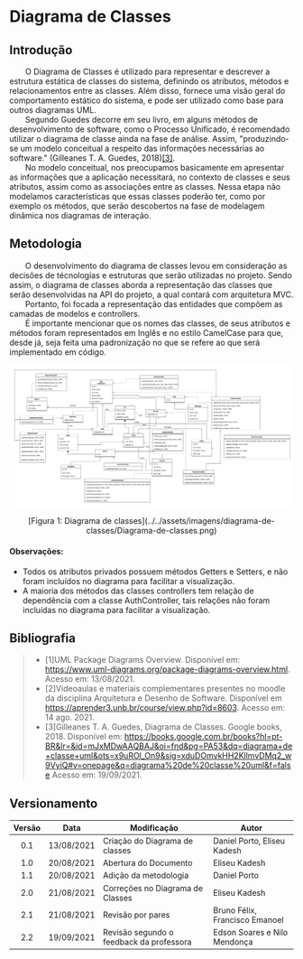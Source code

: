 # Diagrama de Classes
 
## Introdução
 
&emsp;&emsp;O Diagrama de Classes é utilizado para representar e descrever a estrutura estática de classes do sistema, definindo os atributos, métodos e relacionamentos entre as classes. Além disso, fornece uma visão geral do comportamento estático do sistema, e pode ser utilizado como base para outros diagramas UML.<br>
&emsp;&emsp;Segundo Guedes decorre em seu livro, em alguns métodos de desenvolvimento de software, como o Processo Unificado, é recomendado utilizar o diagrama de classe ainda na fase de análise. Assim, "produzindo-se um modelo conceitual a respeito das informações necessárias ao software." (Gilleanes T. A. Guedes, 2018)[[3]](#bibliografia).<br>
&emsp;&emsp;No modelo conceitual, nos preocupamos basicamente em apresentar as informações que a aplicação necessitará, no contexto de classes e seus atributos, assim como as associações entre as classes. Nessa etapa não modelamos características que essas classes poderão ter, como por exemplo os métodos, que serão descobertos na fase de modelagem dinâmica nos diagramas de interação. 

## Metodologia

&emsp;&emsp;O desenvolvimento do diagrama de classes levou em consideração as decisões de técnologias e estruturas que serão utilizadas no projeto. Sendo assim, o diagrama de classes aborda a representação das classes que serão desenvolvidas na API do projeto, a qual contará com arquitetura MVC.<br>
&emsp;&emsp;Portanto, foi focada a representação das entidades que compõem as camadas de modelos e controllers.<br>
&emsp;&emsp;É importante mencionar que os nomes das classes, de seus atributos e métodos foram representados em Inglês e no estilo CamelCase para que, desde já, seja feita uma padronização no que se refere ao que será implementado em código.

![Diagrama de classes](../../assets/imagens/diagrama-de-classes/Diagrama-de-classes.png)
 
<center>[Figura 1: Diagrama de classes](../../assets/imagens/diagrama-de-classes/Diagrama-de-classes.png)</center>
 
#### **Observações**:<br>
- Todos os atributos privados possuem métodos Getters e Setters, e não foram incluídos no diagrama para facilitar a visualização.
- A maioria dos métodos das classes controllers tem relação de dependência com a classe AuthController, tais relações não foram incluídas no diagrama para facilitar a visualização.
 
## Bibliografia
> - [1]UML Package Diagrams Overview. Disponível em: https://www.uml-diagrams.org/package-diagrams-overview.html. Acesso em: 13/08/2021.
> - [2]Videoaulas e materiais complementares presentes no moodle da disciplina Arquitetura e Desenho de Software. Disponível em <https://aprender3.unb.br/course/view.php?id=8603>. Acesso em: 14 ago. 2021.
> - [3]Gilleanes T. A. Guedes, Diagrama de Classes. Google books, 2018. Disponível em: <https://books.google.com.br/books?hl=pt-BR&lr=&id=mJxMDwAAQBAJ&oi=fnd&pg=PA53&dq=diagrama+de+classe+uml&ots=x9uROl_On9&sig=xduDOmvkHH2KllmvDMq2_w9VyiQ#v=onepage&q=diagrama%20de%20classe%20uml&f=false> Acesso em: 19/09/2021.

## Versionamento
| Versão | Data | Modificação | Autor |
| :-: | -- | -- | -- |
|0.1| 13/08/2021 | Criação do Diagrama de classes              |  Daniel Porto, Eliseu Kadesh  |
|1.0| 20/08/2021 | Abertura do Documento                       |  Eliseu Kadesh |
|1.1| 20/08/2021 | Adição da metodologia                       |  Daniel Porto  |
|2.0| 21/08/2021 | Correções no Diagrama de Classes            |  Eliseu Kadesh |
|2.1| 21/08/2021 | Revisão por pares | Bruno Félix, Francisco Emanoel |
|2.2| 19/09/2021 | Revisão segundo o feedback da professora | Edson Soares e Nilo Mendonça |
